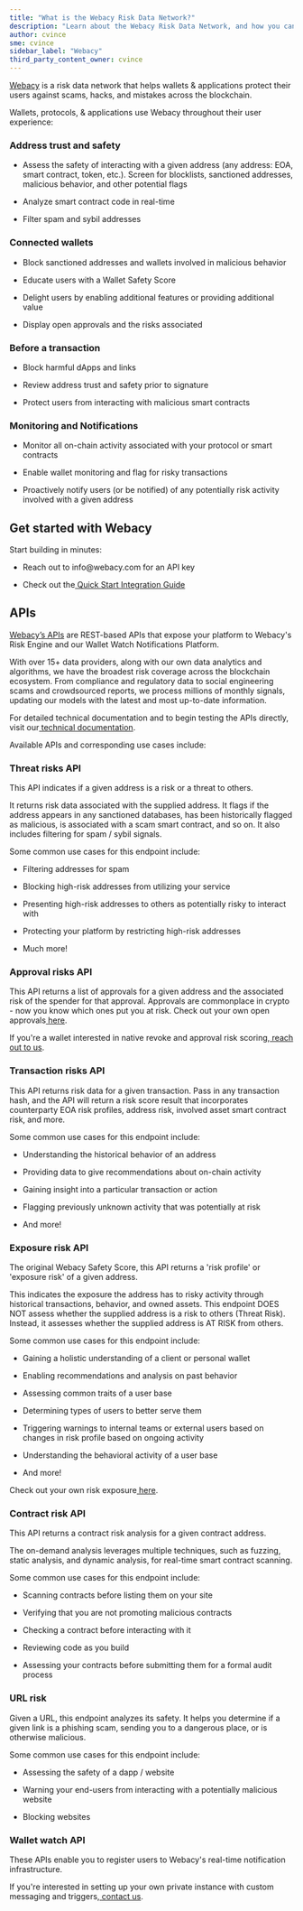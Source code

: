 ```yaml
---
title: "What is the Webacy Risk Data Network?"
description: "Learn about the Webacy Risk Data Network, and how you can use it in your products."
author: cvince
sme: cvince
sidebar_label: "Webacy"
third_party_content_owner: cvince
---
```


[Webacy](https://webacy.com/) is a risk data network that helps wallets & applications protect their users against scams, hacks, and mistakes across the blockchain. 

Wallets, protocols, & applications use Webacy throughout their user experience:

### Address trust and safety

- Assess the safety of interacting with a given address (any address: EOA, smart contract, token, etc.). Screen for blocklists, sanctioned addresses, malicious behavior, and other potential flags

- Analyze smart contract code in real-time

- Filter spam and sybil addresses

### Connected wallets

- Block sanctioned addresses and wallets involved in malicious behavior

- Educate users with a Wallet Safety Score

- Delight users by enabling additional features or providing additional value

- Display open approvals and the risks associated

### Before a transaction

- Block harmful dApps and links

- Review address trust and safety prior to signature

- Protect users from interacting with malicious smart contracts

### Monitoring and Notifications

- Monitor all on-chain activity associated with your protocol or smart contracts

- Enable wallet monitoring and flag for risky transactions

- Proactively notify users (or be notified) of any potentially risk activity involved with a given address


## Get started with Webacy

Start building in minutes:

- Reach out to info\@webacy.com for an API key

- Check out the[ Quick Start Integration Guide](https://docs.webacy.com/api-embedded-safety/quick-start-integration-guide)


## APIs

[Webacy’s APIs](https://www.webacy.com/safetyscore) are REST-based APIs that expose your platform to Webacy's Risk Engine and our Wallet Watch Notifications Platform.

With over 15+ data providers, along with our own data analytics and algorithms, we have the broadest risk coverage across the blockchain ecosystem. From compliance and regulatory data to social engineering scams and crowdsourced reports, we process millions of monthly signals, updating our models with the latest and most up-to-date information.

For detailed technical documentation and to begin testing the APIs directly, visit our[ technical documentation](https://webacy.readme.io/reference/webacy-api-overview-pre-release).

Available APIs and corresponding use cases include:

### Threat risks API

This API indicates if a given address is a risk or a threat to others.

It returns risk data associated with the supplied address. It flags if the address appears in any sanctioned databases, has been historically flagged as malicious, is associated with a scam smart contract, and so on. It also includes filtering for spam / sybil signals.

Some common use cases for this endpoint include:

- Filtering addresses for spam

- Blocking high-risk addresses from utilizing your service

- Presenting high-risk addresses to others as potentially risky to interact with

- Protecting your platform by restricting high-risk addresses

- Much more!

### Approval risks API

This API returns a list of approvals for a given address and the associated risk of the spender for that approval. Approvals are commonplace in crypto - now you know which ones put you at risk. Check out your own open approvals[ here](https://dapp.webacy.com/?mode=approvals).

If you're a wallet interested in native revoke and approval risk scoring,[ reach out to us](https://docs.webacy.com/other/contact-us).

### Transaction risks API

This API returns risk data for a given transaction. Pass in any transaction hash, and the API will return a risk score result that incorporates counterparty EOA risk profiles, address risk, involved asset smart contract risk, and more.

Some common use cases for this endpoint include:

- Understanding the historical behavior of an address

- Providing data to give recommendations about on-chain activity

- Gaining insight into a particular transaction or action

- Flagging previously unknown activity that was potentially at risk

- And more!

### Exposure risk API

The original Webacy Safety Score, this API returns a 'risk profile' or 'exposure risk' of a given address.

This indicates the exposure the address has to risky activity through historical transactions, behavior, and owned assets. This endpoint DOES NOT assess whether the supplied address is a risk to others (Threat Risk). Instead, it assesses whether the supplied address is AT RISK from others.

Some common use cases for this endpoint include:

- Gaining a holistic understanding of a client or personal wallet

- Enabling recommendations and analysis on past behavior

- Assessing common traits of a user base

- Determining types of users to better serve them

- Triggering warnings to internal teams or external users based on changes in risk profile based on ongoing activity

- Understanding the behavioral activity of a user base

- And more!

Check out your own risk exposure[ here](https://dapp.webacy.com/risk-score).

### Contract risk API

This API returns a contract risk analysis for a given contract address.

The on-demand analysis leverages multiple techniques, such as fuzzing, static analysis, and dynamic analysis, for real-time smart contract scanning.

Some common use cases for this endpoint include:

- Scanning contracts before listing them on your site

- Verifying that you are not promoting malicious contracts

- Checking a contract before interacting with it

- Reviewing code as you build

- Assessing your contracts before submitting them for a formal audit process

### URL risk

Given a URL, this endpoint analyzes its safety. It helps you determine if a given link is a phishing scam, sending you to a dangerous place, or is otherwise malicious.

Some common use cases for this endpoint include:

- Assessing the safety of a dapp / website

- Warning your end-users from interacting with a potentially malicious website

- Blocking websites

### Wallet watch API

These APIs enable you to register users to Webacy's real-time notification infrastructure.

If you're interested in setting up your own private instance with custom messaging and triggers,[ contact us](https://docs.webacy.com/other/contact-us).
